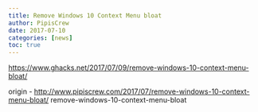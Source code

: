 ```yaml
---
title: Remove Windows 10 Context Menu bloat
author: PipisCrew
date: 2017-07-10
categories: [news]
toc: true
---
```


https://www.ghacks.net/2017/07/09/remove-windows-10-context-menu-bloat/

origin - http://www.pipiscrew.com/2017/07/remove-windows-10-context-menu-bloat/ remove-windows-10-context-menu-bloat